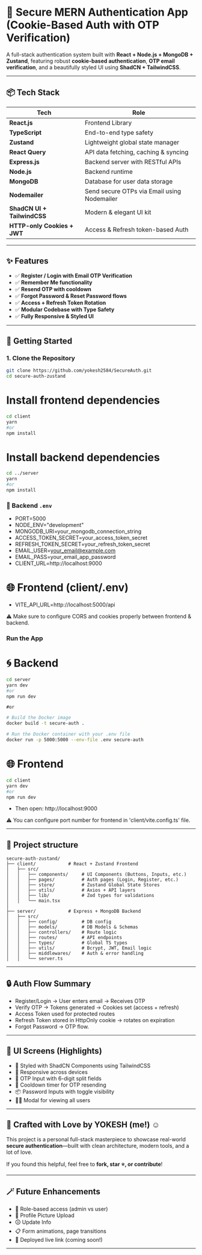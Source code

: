 # 💜 Secure MERN Authentication App (Cookie-Based Auth with OTP Verification)

A full-stack authentication system built with **React + Node.js + MongoDB + Zustand**, featuring robust **cookie-based authentication**, **OTP email verification**, and a beautifully styled UI using **ShadCN + TailwindCSS**.

---

## 📦 Tech Stack

| Tech                        | Role                                        |
| --------------------------- | ------------------------------------------- |
| **React.js**                | Frontend Library                            |
| **TypeScript**              | End-to-end type safety                      |
| **Zustand**                 | Lightweight global state manager            |
| **React Query**             | API data fetching, caching & syncing        |
| **Express.js**              | Backend server with RESTful APIs            |
| **Node.js**                 | Backend runtime                             |
| **MongoDB**                 | Database for user data storage              |
| **Nodemailer**              | Send secure OTPs via Email using Nodemailer |
| **ShadCN UI + TailwindCSS** | Modern & elegant UI kit                     |
| **HTTP-only Cookies + JWT** | Access & Refresh token-based Auth           |

---

## ✨ Features

- ✅ **Register / Login with Email OTP Verification**
- ✅ **Remember Me functionality**
- ✅ **Resend OTP with cooldown**
- ✅ **Forgot Password & Reset Password flows**
- ✅ **Access + Refresh Token Rotation**
- ✅ **Modular Codebase with Type Safety**
- ✅ **Fully Responsive & Styled UI**

---

## 🚀 Getting Started

### 1. Clone the Repository

```bash
git clone https://github.com/yokesh2584/SecureAuth.git
cd secure-auth-zustand
```

# Install frontend dependencies

```bash
cd client
yarn
#or
npm install
```

# Install backend dependencies

```bash
cd ../server
yarn
#or
npm install
```

### 🔐 Backend `.env`

- PORT=5000
- NODE_ENV="development"
- MONGODB_URI=your_mongodb_connection_string
- ACCESS_TOKEN_SECRET=your_access_token_secret
- REFRESH_TOKEN_SECRET=your_refresh_token_secret
- EMAIL_USER=your_email@example.com
- EMAIL_PASS=your_email_app_password
- CLIENT_URL=http://localhost:9000

# 🌐 Frontend (client/.env)

- VITE_API_URL=http://localhost:5000/api

⚠️ Make sure to configure CORS and cookies properly between frontend & backend.

### Run the App

# 🌀 Backend

```bash
cd server
yarn dev
#or
npm run dev
```

```
#or
```

```bash
# Build the Docker image
docker build -t secure-auth .

# Run the Docker container with your .env file
docker run -p 5000:5000 --env-file .env secure-auth

```

# 🌐 Frontend

```bash
cd client
yarn dev
#or
npm run dev
```

- Then open: http://localhost:9000

⚠️ You can configure port number for frontend in 'client/vite.config.ts' file.

---

## 📁 Project structure

```
secure-auth-zustand/
├── client/            # React + Zustand Frontend
│   ├── src/
│   │   ├── components/     # UI Components (Buttons, Inputs, etc.)
│   │   ├── pages/          # Auth pages (Login, Register, etc.)
│   │   ├── store/          # Zustand Global State Stores
│   │   ├── utils/          # Axios + API layers
│   │   ├── lib/            # Zod types for validations
│   │   └── main.tsx
│
├── server/            # Express + MongoDB Backend
│   ├── src/
│   │   ├── config/         # DB config
│   │   ├── models/         # DB Models & Schemas
│   │   ├── controllers/    # Route logic
│   │   ├── routes/         # API endpoints
│   │   ├── types/          # Global TS types
│   │   ├── utils/          # Bcrypt, JWT, Email logic
│   │   ├── middlewares/    # Auth & error handling
│   │   └── server.ts
```

---

## 🔒 Auth Flow Summary

- Register/Login → User enters email → Receives OTP
- Verify OTP → Tokens generated → Cookies set (access + refresh)
- Access Token used for protected routes
- Refresh Token stored in HttpOnly cookie → rotates on expiration
- Forgot Password → OTP flow.

---

## 🌟 UI Screens (Highlights)

- 🎨 Styled with ShadCN Components using TailwindCSS
- 📲 Responsive across devices
- 🔢 OTP Input with 6-digit split fields
- 🔄 Cooldown timer for OTP resending
- 📦 Password Inputs with toggle visibility
- 🧑‍💼 Modal for viewing all users

---

## 🧡 Crafted with Love by YOKESH (me!) ☺️

This project is a personal full-stack masterpiece to showcase real-world **secure authentication**—built with clean architecture, modern tools, and a lot of love.

If you found this helpful, feel free to **fork, star ⭐, or contribute**!

---

## 🪄 Future Enhancements

- 🔐 Role-based access (admin vs user)
- 📸 Profile Picture Upload
- 🛈 Update Info
- 📋 Form animations, page transitions
- 🚀 Deployed live link (coming soon!)

---
